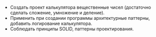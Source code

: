 - Создать проект калькулятора вещественные чисел (достаточно сделать сложение, умножение и деление).
- Применить при создании программы архитектурные паттерны, добавить логирование калькулятора.
- Соблюдать принципы SOLID, паттерны проектирования.
